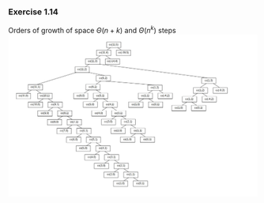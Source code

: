 ### Exercise 1.14
Orders of growth of space $\Theta(n+k)$ and $\Theta(n^k)$ steps  
![tree](https://github.com/jonathantorres/bookshelf/blob/master/sicp/img/1.14.jpg)
